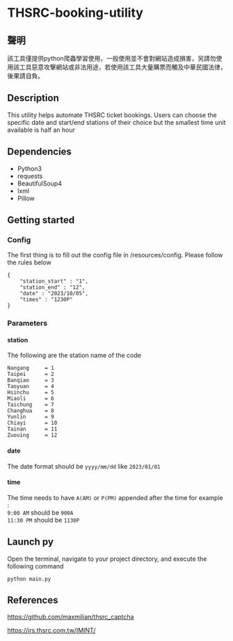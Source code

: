 # THSRC-booking-utility

## 聲明
該工具僅提供python爬蟲學習使用，一般使用並不會對網站造成損害，另請勿使用該工具惡意攻擊網站或非法用途，若使用該工具大量購票而觸及中華民國法律，後果請自負。


## Description
This utility helps automate THSRC ticket bookings. Users can choose the specific date and start/end stations of their choice
but the smallest time unit available is half an hour

## Dependencies 
* Python3
* requests
* BeautifulSoup4
* lxml
* Pillow

## Getting started

### Config
The first thing is to fill out the config file in /resources/config.
Please follow the rules below
```
{
	"station_start" : "1",
	"station_end" : "12",
	"date" : "2023/10/05",
	"times" : "1230P"
}
```
### Parameters
#### station
The following are the station name of the code
```
Nangang 	= 1
Taipei 		= 2
Banqiao 	= 3
Taoyuan 	= 4
Hsinchu 	= 5
Miaoli 		= 6
Taichung 	= 7
Changhua 	= 8
Yunlin 		= 9
Chiayi 		= 10
Tainan 		= 11
Zuouing 	= 12
```
#### date
The date format should be `yyyy/mm/dd` like `2023/01/01`

#### time
The time needs to have `A(AM)` or `P(PM)` appended after the time
for example :  
`9:00 AM` should be `900A`  
`11:30 PM` should be `1130P`  

## Launch py
Open the terminal, navigate to your project directory, and execute the following command
```
python main.py
```

## References

https://github.com/maxmilian/thsrc_captcha  

https://irs.thsrc.com.tw/IMINT/  
